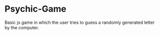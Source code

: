 # Psychic-Game
Basic js game in which the user tries to guess a randomly generated letter by the computer. 

